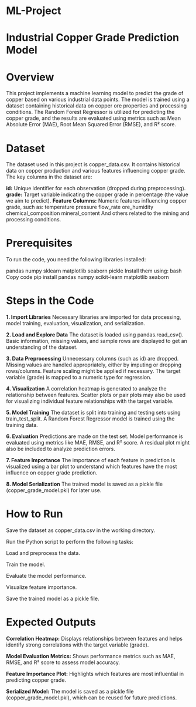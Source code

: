 # ML-Project

# Industrial Copper Grade Prediction Model

# Overview

This project implements a machine learning model to predict the grade of copper based on various industrial data points. The model is trained using a dataset containing historical data on copper ore properties and processing conditions. The Random Forest Regressor is utilized for predicting the copper grade, and the results are evaluated using metrics such as Mean Absolute Error (MAE), Root Mean Squared Error (RMSE), and R² score.

# Dataset

The dataset used in this project is copper_data.csv. It contains historical data on copper production and various features influencing copper grade. The key columns in the dataset are:

**id:** Unique identifier for each observation (dropped during preprocessing).
**grade:** Target variable indicating the copper grade in percentage (the value we aim to predict).
**Feature Columns:** Numeric features influencing copper grade, such as:
temperature
pressure
flow_rate
ore_humidity
chemical_composition
mineral_content
And others related to the mining and processing conditions.

# Prerequisites

To run the code, you need the following libraries installed:

pandas
numpy
sklearn
matplotlib
seaborn
pickle
Install them using:
bash
Copy code
pip install pandas numpy scikit-learn matplotlib seaborn


# Steps in the Code

**1. Import Libraries**
Necessary libraries are imported for data processing, model training, evaluation, visualization, and serialization.

**2. Load and Explore Data**
The dataset is loaded using pandas.read_csv(). Basic information, missing values, and sample rows are displayed to get an understanding of the dataset.

**3. Data Preprocessing**
Unnecessary columns (such as id) are dropped. Missing values are handled appropriately, either by imputing or dropping rows/columns. Feature scaling might be applied if necessary. The target variable (grade) is mapped to a numeric type for regression.

**4. Visualization**
A correlation heatmap is generated to analyze the relationship between features. Scatter plots or pair plots may also be used for visualizing individual feature relationships with the target variable.

**5. Model Training**
The dataset is split into training and testing sets using train_test_split. A Random Forest Regressor model is trained using the training data.

**6. Evaluation**
Predictions are made on the test set. Model performance is evaluated using metrics like MAE, RMSE, and R² score. A residual plot might also be included to analyze prediction errors.

**7. Feature Importance**
The importance of each feature in prediction is visualized using a bar plot to understand which features have the most influence on copper grade prediction.

**8. Model Serialization**
The trained model is saved as a pickle file (copper_grade_model.pkl) for later use.

# How to Run

Save the dataset as copper_data.csv in the working directory.

Run the Python script to perform the following tasks:

Load and preprocess the data.

Train the model.

Evaluate the model performance.

Visualize feature importance.

Save the trained model as a pickle file.

# Expected Outputs

**Correlation Heatmap:** Displays relationships between features and helps identify strong correlations with the target variable (grade).

**Model Evaluation Metrics:** Shows performance metrics such as MAE, RMSE, and R² score to assess model accuracy.

**Feature Importance Plot:** Highlights which features are most influential in predicting copper grade.

**Serialized Model:** The model is saved as a pickle file (copper_grade_model.pkl), which can be reused for future predictions.
